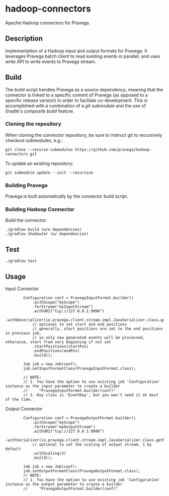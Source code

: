 <!--
Copyright (c) 2017 Dell Inc., or its subsidiaries. All Rights Reserved.

Licensed under the Apache License, Version 2.0 (the "License");
you may not use this file except in compliance with the License.
You may obtain a copy of the License at

    http://www.apache.org/licenses/LICENSE-2.0
-->

# hadoop-connectors
Apache Hadoop connectors for Pravega.

Description
-----------

Implementation of a Hadoop input and output formats for Pravega. It leverages Pravega batch client to read existing events in parallel; and uses write API to write events to Pravega stream.

Build
-------
The build script handles Pravega as a _source dependency_, meaning that the connector is linked to a specific commit of Pravega (as opposed to a specific release version) in order to faciliate co-development.  This is accomplished with a combination of a _git submodule_ and the use of Gradle's _composite build_ feature. 

### Cloning the repository
When cloning the connector repository, be sure to instruct git to recursively checkout submodules, e.g.:
```
git clone --recurse-submodules https://github.com/pravega/hadoop-connectors.git
```

To update an existing repository:
```
git submodule update --init --recursive
```

### Building Pravega
Pravega is built automatically by the connector build script.

### Building Hadoop Connector
Build the connector:
```
./gradlew build (w/o dependencies)
./gradlew shadowJar (w/ dependencies)
```

Test
-------
```
./gradlew test
```

Usage
-----
Input Connector
```
        Configuration conf = PravegaInputFormat.builder()
            .withScope("myScope")
            .forStream("myInputStream")
            .withURI("tcp://127.0.0.1:9090")
            .withDeserializer(io.pravega.client.stream.impl.JavaSerializer.class.getName())
            // optional to set start and end positions
            // generally, start positions are set to the end positions in previous job,
            // so only new generated events will be processed, otherwise, start from very beginning if not set
            .startPositions(startPos)
            .endPositions(endPos)
            .build();

        Job job = new Job(conf);
        job.setInputFormatClass(PravegaInputFormat.class);

        // NOTE:
        // 1. You have the option to use existing job 'Configuration' instance as the input parameter to create a builder
        //     "PravegaInputFormat.builder(conf)"
        // 2. Key class is 'EventKey', but you won't need it at most of the time.
```
Output Connector
```
        Configuration conf = PravegaOutputFormat.builder()
            .withScope("myScope")
            .forStream("myOutputStream")
            .withURI("tcp://127.0.0.1:9090")
            .withSerializer(io.pravega.client.stream.impl.JavaSerializer.class.getName())
            // optional to set the scaling of output stream, 1 by default
            .withScaling(3)
            .build();

        Job job = new Job(conf);
        job.setOutputFormatClass(PravegaOutputFormat.class);
        // NOTE:
        // 1. You have the option to use existing job 'Configuration' instance as the output parameter to create a builder
        //     "PravegaOutputFormat.builder(conf)"
```

